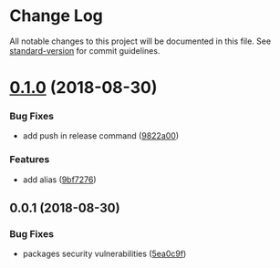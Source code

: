 # Change Log

All notable changes to this project will be documented in this file. See [standard-version](https://github.com/conventional-changelog/standard-version) for commit guidelines.

<a name="0.1.0"></a>
# [0.1.0](https://github.com/jusubiaga/angular6-base/compare/v0.0.1...v0.1.0) (2018-08-30)


### Bug Fixes

* add push in release command ([9822a00](https://github.com/jusubiaga/angular6-base/commit/9822a00))


### Features

* add alias ([9bf7276](https://github.com/jusubiaga/angular6-base/commit/9bf7276))



<a name="0.0.1"></a>
## 0.0.1 (2018-08-30)


### Bug Fixes

* packages security vulnerabilities ([5ea0c9f](https://github.com/jusubiaga/angular6-base/commit/5ea0c9f))
